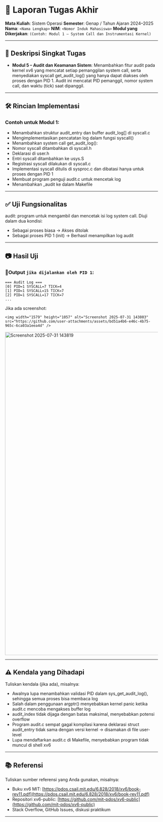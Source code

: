 # 📝 Laporan Tugas Akhir

**Mata Kuliah**: Sistem Operasi
**Semester**: Genap / Tahun Ajaran 2024–2025
**Nama**: `<Nama Lengkap>`
**NIM**: `<Nomor Induk Mahasiswa>`
**Modul yang Dikerjakan**:
`(Contoh: Modul 1 – System Call dan Instrumentasi Kernel)`

---

## 📌 Deskripsi Singkat Tugas

* **Modul 5 – Audit dan Keamanan Sistem**:
 Menambahkan fitur audit pada kernel xv6 yang mencatat setiap pemanggilan system call, serta menyediakan syscall get_audit_log() yang hanya dapat diakses oleh proses dengan PID 1. Audit ini mencatat PID pemanggil, nomor system call, dan waktu (tick) saat dipanggil.
---

## 🛠️ Rincian Implementasi

### Contoh untuk Modul 1:

* Menambahkan struktur audit_entry dan buffer audit_log[] di syscall.c
* Mengimplementasikan pencatatan log dalam fungsi syscall()
* Menambahkan system call get_audit_log():
* Nomor syscall ditambahkan di syscall.h
* Deklarasi di user.h
* Entri syscall ditambahkan ke usys.S
* Registrasi syscall dilakukan di syscall.c
* Implementasi syscall ditulis di sysproc.c dan dibatasi hanya untuk proses dengan PID 1
* Membuat program penguji audit.c untuk mencetak log
* Menambahkan _audit ke dalam Makefile

---

## ✅ Uji Fungsionalitas

audit: program untuk mengambil dan mencetak isi log system call. Diuji dalam dua kondisi:

* Sebagai proses biasa → Akses ditolak
* Sebagai proses PID 1 (init) → Berhasil menampilkan log audit

---

## 📷 Hasil Uji

### 📍Output `jika dijalankan oleh PID 1`:

```
=== Audit Log ===
[0] PID=1 SYSCALL=7 TICK=4
[1] PID=1 SYSCALL=15 TICK=7
[2] PID=1 SYSCALL=17 TICK=7
...

```

Jika ada screenshot:

```
<img width="1579" height="1057" alt="Screenshot 2025-07-31 143803" src="https://github.com/user-attachments/assets/bd51a4b6-e46c-4b75-965c-6ca03a1eea4d" />

```
<img width="958" height="1066" alt="Screenshot 2025-07-31 143819" src="https://github.com/user-attachments/assets/533d5ef7-07a0-4dbd-9ece-0a2dc9569a16" />

---

## ⚠️ Kendala yang Dihadapi

Tuliskan kendala (jika ada), misalnya:

* Awalnya lupa menambahkan validasi PID dalam sys_get_audit_log(), sehingga semua proses bisa membaca log
* Salah dalam penggunaan argptr() menyebabkan kernel panic ketika audit.c mencoba mengakses buffer log
* audit_index tidak dijaga dengan batas maksimal, menyebabkan potensi overflow
* Program audit.c sempat gagal kompilasi karena deklarasi struct audit_entry tidak sama dengan versi kernel → disamakan di file user-level
* Lupa mendaftarkan audit.c di Makefile, menyebabkan program tidak muncul di shell xv6
---

## 📚 Referensi

Tuliskan sumber referensi yang Anda gunakan, misalnya:

* Buku xv6 MIT: [https://pdos.csail.mit.edu/6.828/2018/xv6/book-rev11.pdf](https://pdos.csail.mit.edu/6.828/2018/xv6/book-rev11.pdf)
* Repositori xv6-public: [https://github.com/mit-pdos/xv6-public](https://github.com/mit-pdos/xv6-public)
* Stack Overflow, GitHub Issues, diskusi praktikum

---

